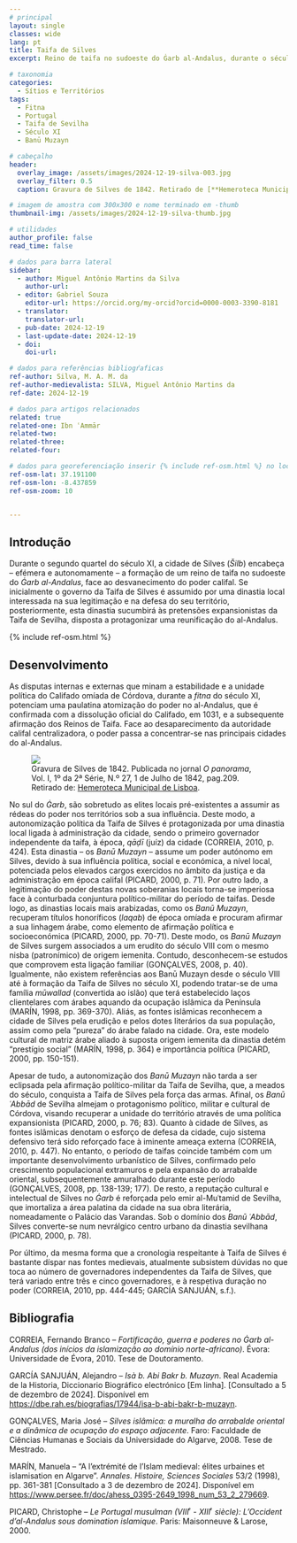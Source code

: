 ```yaml
---
# principal
layout: single
classes: wide
lang: pt
title: Taifa de Silves
excerpt: Reino de taifa no sudoeste do Ġarb al-Andalus, durante o século XI. 

# taxonomia
categories:
  - Sítios e Territórios
tags:
  - Fitna
  - Portugal
  - Taifa de Sevilha
  - Século XI
  - Banū Muzayn

# cabeçalho
header:
  overlay_image: /assets/images/2024-12-19-silva-003.jpg
  overlay_filter: 0.5
  caption: Gravura de Silves de 1842. Retirado de [**Hemeroteca Municipal de Lisboa**](https://hemerotecadigital.cm-lisboa.pt/OBRAS/OPanorama/1842/N27/N27_item1/P1.html){:target="_blank"}

# imagem de amostra com 300x300 e nome terminado em -thumb
thumbnail-img: /assets/images/2024-12-19-silva-thumb.jpg

# utilidades
author_profile: false
read_time: false

# dados para barra lateral
sidebar:
  - author: Miguel Antônio Martins da Silva    
    author-url: 
  - editor: Gabriel Souza
    editor-url: https://orcid.org/my-orcid?orcid=0000-0003-3390-8181
  - translator: 
    translator-url:
  - pub-date: 2024-12-19
  - last-update-date: 2024-12-19
  - doi: 
    doi-url:

# dados para referências bibliogŕaficas
ref-author: Silva, M. A. M. da
ref-author-medievalista: SILVA, Miguel Antônio Martins da
ref-date: 2024-12-19

# dados para artigos relacionados
related: true
related-one: Ibn ʿAmmār 
related-two: 
related-three:  
related-four:  

# dados para georeferenciação inserir {% include ref-osm.html %} no local onde é para surgir mapa
ref-osm-lat: 37.191100
ref-osm-lon: -8.437859
ref-osm-zoom: 10


---
```

## Introdução

Durante o segundo quartel do século XI, a cidade de Silves (*Šilb*) encabeça – efémera e autonomamente – a formação de um reino de taifa no sudoeste do *Ġarb al-Andalus*, face ao desvanecimento do poder califal. Se inicialmente o governo da Taifa de Silves é assumido por uma dinastia local interessada na sua legitimação e na defesa do seu território, posteriormente, esta dinastia sucumbirá às pretensões expansionistas da Taifa de Sevilha, disposta a protagonizar uma reunificação do al-Andalus.

     
{% include ref-osm.html %}


## Desenvolvimento
As disputas internas e externas que minam a estabilidade e a unidade política do Califado omíada de Córdova, durante a *fitna* do século XI, potenciam uma paulatina atomização do poder no al-Andalus, que é confirmada com a dissolução oficial do Califado, em 1031, e a subsequente afirmação dos Reinos de Taifa. Face ao desaparecimento da autoridade califal centralizadora, o poder passa a concentrar-se nas principais cidades do al-Andalus.

<figure class="align-center">
    <a href="{{ site.baseurl }}/assets/images/2024-12-19-silva-003.jpg"><img class="metade" src="{{ site.baseurl }}/assets/images/2024-12-19-silva-003.jpg"></a>
    <figcaption class="figure-text-center">Gravura de Silves de 1842. Publicada no jornal <i>O panorama</i>, Vol. I, 1º da 2ª Série, N.º 27, 1 de Julho de 1842, pag.209. <br>Retirado de: <a href="https://hemerotecadigital.cm-lisboa.pt/OBRAS/OPanorama/1842/N27/N27_item1/P1.html" target="_blank">Hemeroteca Municipal de Lisboa</a>.</figcaption>        
</figure>


No sul do *Ġarb*, são sobretudo as elites locais pré-existentes a assumir as rédeas do poder nos territórios sob a sua influência. Deste modo, a autonomização política da Taifa de Silves é protagonizada por uma dinastia local ligada à administração da cidade, sendo o primeiro governador independente da taifa, à época, *qāḍī* (juíz) da cidade (CORREIA, 2010, p. 424).  Esta dinastia – os *Banū Muzayn* – assume um poder autónomo em Silves, devido à sua influência política, social e económica, a nível local, potenciada pelos elevados cargos exercidos no âmbito da justiça e da administração em época califal (PICARD, 2000, p. 71).
Por outro lado, a legitimação do poder destas novas soberanias locais torna-se imperiosa face à conturbada conjuntura político-militar do período de taifas. Desde logo, as dinastias locais mais arabizadas, como os *Banū Muzayn*, recuperam títulos honoríficos (*laqab*) de época omíada e procuram afirmar a sua linhagem árabe, como elemento de afirmação política e socioeconómica (PICARD, 2000, pp. 70-71). Deste modo, os *Banū Muzayn* de Silves surgem associados a um erudito do século VIII com o mesmo nisba (patronímico) de origem iemenita. Contudo, desconhecem-se estudos que comprovem esta ligação familiar (GONÇALVES, 2008, p. 40). Igualmente, não existem referências aos Banū Muzayn desde o século VIII até à formação da Taifa de Silves no século XI, podendo tratar-se de uma família *mūwallad* (convertida ao islão) que terá estabelecido laços clientelares com árabes aquando da ocupação islâmica da Península (MARÍN, 1998, pp. 369-370). Aliás, as fontes islâmicas reconhecem a cidade de Silves pela erudição e pelos dotes literários da sua população, assim como pela “pureza” do árabe falado na cidade. Ora, este modelo cultural de matriz árabe aliado à suposta origem iemenita da dinastia detém “prestígio social” (MARÍN, 1998, p. 364) e importância política (PICARD, 2000, pp. 150-151).

Apesar de tudo, a autonomização dos *Banū Muzayn* não tarda a ser eclipsada pela afirmação político-militar da Taifa de Sevilha, que, a meados do século, conquista a Taifa de Silves pela força das armas. Afinal, os *Banū ʿAbbād* de Sevilha almejam o protagonismo político, militar e cultural de Córdova, visando recuperar a unidade do território através de uma política expansionista (PICARD, 2000, p. 76; 83). Quanto à cidade de Silves, as fontes islâmicas denotam o esforço de defesa da cidade, cujo sistema defensivo terá sido reforçado face à iminente ameaça externa (CORREIA, 2010, p. 447). No entanto, o período de taifas coincide também com um importante desenvolvimento urbanístico de Silves, confirmado pelo crescimento populacional extramuros e pela expansão do arrabalde oriental, subsequentemente amuralhado durante este período (GONÇALVES, 2008, pp. 138-139; 177). De resto, a reputação cultural e intelectual de Silves no *Ġarb* é reforçada pelo emir al-Muʿtamid de Sevilha, que imortaliza a área palatina da cidade na sua obra literária, nomeadamente o Palácio das Varandas. Sob o domínio dos *Banū ʿAbbād*, Silves converte-se num nevrálgico centro urbano da dinastia sevilhana (PICARD, 2000, p. 78).

Por último, da mesma forma que a cronologia respeitante à Taifa de Silves é bastante díspar nas fontes medievais, atualmente subsistem dúvidas no que toca ao número de governadores independentes da Taifa de Silves, que terá variado entre três e cinco governadores, e à respetiva duração no poder (CORREIA, 2010, pp. 444-445; GARCÍA SANJUÁN, s.f.).  


## Bibliografia
CORREIA, Fernando Branco – *Fortificação, guerra e poderes no Ġarb al-Andalus (dos inícios da islamização ao domínio norte-africano)*. Évora: Universidade de Évora, 2010. Tese de Doutoramento.

GARCÍA SANJUÁN, Alejandro – *Isà b. Abi Bakr b. Muzayn*. Real Academia de la Historia, Diccionario Biográfico electrónico [Em linha]. [Consultado a 5 de dezembro de 2024]. Disponível em <https://dbe.rah.es/biografias/17944/isa-b-abi-bakr-b-muzayn>.

GONÇALVES, Maria José – *Silves islâmica: a muralha do arrabalde oriental e a dinâmica de ocupação do espaço adjacente*. Faro: Faculdade de Ciências Humanas e Sociais da Universidade do Algarve, 2008. Tese de Mestrado.

MARÍN, Manuela – “A l’extrémité de l’Islam medieval: élites urbaines et islamisation en Algarve”. *Annales. Histoire, Sciences Sociales* 53/2 (1998), pp. 361-381 [Consultado a 3 de dezembro de 2024]. Disponível em <https://www.persee.fr/doc/ahess_0395-2649_1998_num_53_2_279669>.

PICARD, Christophe – *Le Portugal musulman (VIII ͤ - XIII ͤ siècle): L’Occident d’al-Andalus sous domination islamique*. Paris: Maisonneuve & Larose, 2000.
